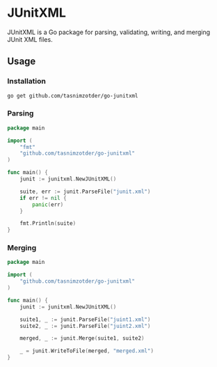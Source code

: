 # JUnitXML

JUnitXML is a Go package for parsing, validating, writing, and merging JUnit XML files.

## Usage

### Installation

```bash
go get github.com/tasnimzotder/go-junitxml
```

### Parsing

```go
package main

import (
	"fmt"
	"github.com/tasnimzotder/go-junitxml"
)

func main() {
	junit := junitxml.NewJUnitXML()

	suite, err := junit.ParseFile("junit.xml")
	if err != nil {
		panic(err)
	}

	fmt.Println(suite)
}
```

### Merging

```go
package main

import (
	"github.com/tasnimzotder/go-junitxml"
)

func main() {
	junit := junitxml.NewJUnitXML()

	suite1, _ := junit.ParseFile("juint1.xml")
	suite2, _ := junit.ParseFile("juint2.xml")

	merged, _ := junit.Merge(suite1, suite2)

	_ = junit.WriteToFile(merged, "merged.xml")
}
```
